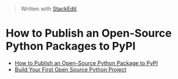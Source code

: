 


> Written with [StackEdit](https://stackedit.io/).
# How to Publish an Open-Source Python Packages to PyPI

- [How to Publish an Open-Source Python Package to PyPI](https://realpython.com/pypi-publish-python-package/)
- [Build Your First Open Source Python Project](https://towardsdatascience.com/build-your-first-open-source-python-project-53471c9942a7)
<!--stackedit_data:
eyJoaXN0b3J5IjpbMTM2OTQzMjldfQ==
-->